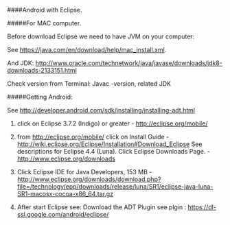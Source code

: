 ####Android with Eclipse.

#####For  MAC computer.

Before download Eclipse we need to have JVM on your computer:

See https://java.com/en/download/help/mac_install.xml. 

And JDK:
 http://www.oracle.com/technetwork/java/javase/downloads/jdk8-downloads-2133151.html
 
 Check version from Terminal: Javac -version, related JDK

#####Getting Android:

See http://developer.android.com/sdk/installing/installing-adt.html

1. click on Eclipse 3.7.2 (Indigo) or greater - http://eclipse.org/mobile/

2. from http://eclipse.org/mobile/ click on Install Guide -       http://wiki.eclipse.org/Eclipse/Installation#Download_Eclipse
See descriptions for Eclipse 4.4 (Luna).
Click  Eclipse Downloads Page. - http://www.eclipse.org/downloads

3. Click Eclipse IDE for Java Developers, 153 MB - http://www.eclipse.org/downloads/download.php?file=/technology/epp/downloads/release/luna/SR1/eclipse-java-luna-SR1-macosx-cocoa-x86_64.tar.gz

4. After start Eclipse see: Download the ADT Plugin
see plgin : https://dl-ssl.google.com/android/eclipse/
